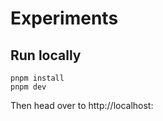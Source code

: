 # Experiments

## Run locally

```
pnpm install
pnpm dev
```

Then head over to http://localhost:<port>
